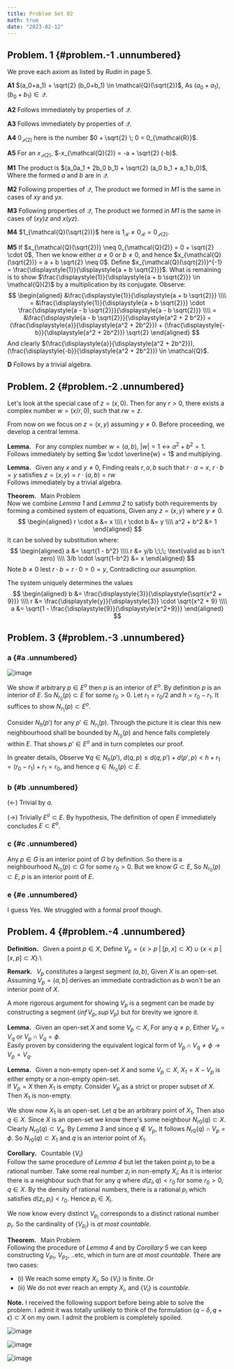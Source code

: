 ```yaml
---
title: Problem Set 02
math: true
date: "2023-02-12"
---
```


## Problem. 1 {#problem.-1 .unnumbered}

We prove each axiom as listed by *Rudin* in page 5.

**A1** $(a_0+a_1) + \sqrt{2} (b_0+b_1) \in \mathcal{Q}(\sqrt{2})$, As $(a_0+a_1), (b_0+b_1) \in \mathcal{Q}$.

**A2** Follows immediately by properties of $\mathcal{Q}$.

**A3** Follows immediately by properties of $\mathcal{Q}$.

**A4** $0_{\mathcal{Q}(2)}$ here is the number $0 + \sqrt{2} \; 0 = 0_{\mathcal{R}}$.

**A5** For an $x_{\mathcal{Q}(2)}$, $-x_{\mathcal{Q}(2)} = -a + \sqrt{2} (-b)$.

**M1** The product is $(a_0a_1 + 2b_0 b_1) + \sqrt{2} (a_0 b_1 + a_1 b_0)$, Where the formed $a$ and $b$ are in $\mathcal{Q}$.

**M2** Following properties of $\mathcal{Q}$, The product we formed in *M1* is the same in cases of $xy$ and $yx$.

**M3** Following properties of $\mathcal{Q}$, The product we formed in *M1* is the same in cases of $(xy)z$ and $x(yz)$.

**M4** $1_{\mathcal{Q}(\sqrt{2})}$ here is $1_{\mathcal{R}} \neq 0_{\mathcal{R}} = 0_{\mathcal{Q}(2)}$.

**M5** If $x_{\mathcal{Q}(\sqrt{2})} \neq 0_{\mathcal{Q}(2)} = 0 + \sqrt{2} \cdot 0$, Then we know either $a \neq 0$ or $b \neq 0$, and hence $x_{\mathcal{Q}(\sqrt{2})} = a + b \sqrt{2} \neq 0$. Define $x_{\mathcal{Q}(\sqrt{2})}^{-1} = \frac{\displaystyle{1}}{\displaystyle{a + b \sqrt{2}}}$. What is remaining is to show $\frac{\displaystyle{1}}{\displaystyle{a + b \sqrt{2}}} \in \mathcal{Q}(2)$ by a multiplication by its conjugate. Observe:
$$
\begin{aligned}
  &\frac{\displaystyle{1}}{\displaystyle{a + b \sqrt{2}}} \\\\
  = &\frac{\displaystyle{1}}{\displaystyle{a + b \sqrt{2}}} \cdot \frac{\displaystyle{a - b \sqrt{2}}}{\displaystyle{a - b \sqrt{2}}} \\\\
  = &\frac{\displaystyle{a - b \sqrt{2}}}{\displaystyle{a^2 + 2 b^2}} = (\frac{\displaystyle{a}}{\displaystyle{a^2 + 2b^2}}) + (\frac{\displaystyle{-b}}{\displaystyle{a^2 + 2b^2}}) \sqrt{2}
\end{aligned}
$$
And clearly
$(\frac{\displaystyle{a}}{\displaystyle{a^2 + 2b^2}}), (\frac{\displaystyle{-b}}{\displaystyle{a^2 + 2b^2}}) \in \mathcal{Q}$.

**D** Follows by a trivial algebra.

## Problem. 2 {#problem.-2 .unnumbered}

Let's look at the special case of $z = (x, 0)$. Then for any $r > 0$, there exists a complex number $w = (x/r, 0)$, such that $rw = z$.

From now on we focus on $z = (x, y)$ assuming $y \neq 0$. Before proceeding, we develop a central lemma.

**Lemma.**   For any complex number $w = (a, b)$, $|w| = 1 \leftrightarrow a^2 + b^2 = 1$.\
Follows immediately by setting $w \cdot \overline{w} = 1$ and multiplying.

**Lemma.**   Given any $x$ and $y \neq 0$, Finding reals $r, a, b$ such that $r \cdot a = x$, $r \cdot b = y$ satisfies $z = (x, y) = r \cdot (a, b) = rw$\
Follows immediately by a trivial algebra.

**Theorem.**   Main Problem\
Now we combine *Lemma 1* and *Lemma 2* to satisfy both requirements by forming a combined system of equations, Given any $z = (x, y)$ where $y \neq 0$.
$$
\begin{aligned}
  r \cdot a &= x \\\\
  r \cdot b &= y \\\\
  a^2 + b^2 &= 1
\end{aligned}
$$
It can be solved by substitution where:
$$
\begin{aligned}
  a &= \sqrt{1 - b^2} \\\\
  r &= y/b \;\;\; \text{valid as b isn't zero} \\\\
  3/b \cdot \sqrt{1-b^2} &= x
\end{aligned}
$$
Note $b \neq 0$ lest $r \cdot b = r \cdot 0 = 0 = y$, Contradicting our assumption.

The system uniquely determines the values
$$
\begin{aligned}
  b &= \frac{\displaystyle{3}}{\displaystyle{\sqrt{x^2 + 9}}} \\\\
  r &= \frac{\displaystyle{y}}{\displaystyle{3}} \cdot \sqrt{x^2 + 9} \\\\
  a &= \sqrt{1 - \frac{\displaystyle{9}}{\displaystyle{x^2+9}}}
\end{aligned}
$$

## Problem. 3 {#problem.-3 .unnumbered}

### a {#a .unnumbered}

![image](3-a.jpg)

We show if arbitrary $p \in E^o$ then $p$ is an interior of $E^o$. By definition $p$ is an interior of $E$. So $N_{r_0}(p) \subset E$ for some $r_0 > 0$. Let $r_1 = r_0/2$ and $h = r_0 - r_1$. It suffices to show $N_{r_1}(p) \subset E^o$.

Consider $N_h(p')$ for any $p' \in N_{r_1}(p)$. Through the picture it is clear this new neighbourhood shall be bounded by $N_{r_0}(p)$ and hence falls completely within $E$. That shows $p' \in E^o$ and in turn completes our proof.

In greater details, Observe $\forall q \in N_h(p')$, $d(q, p) \leq d(q, p') + d(p', p) < h + r_1 = (r_0 - r_1) + r_1 = r_0$, and hence $q \in N_{r_0}(p) \subset E$.

### b {#b .unnumbered}

$(\leftarrow)$ Trivial by *a*.

$(\rightarrow)$ Trivially $E^o \subset E$. By hypothesis, The definition of open $E$ immediately concludes $E \subset E^o$.

### c {#c .unnumbered}

Any $p \in G$ is an interior point of $G$ by definition. So there is a neighbourhood $N_{r_0}(p) \subset G$ for some $r_0 > 0$. But we know $G \subset E$, So $N_{r_0}(p) \subset E$, $p$ is an interior point of $E$.

### e {#e .unnumbered}

I guess Yes. We struggled with a formal proof though.

## Problem. 4 {#problem.-4 .unnumbered}

**Definition.**   Given a point $p \in X$, Define $V_p = \{ x > p \; | \; [p,x] \subset X \} \cup \{ x < p \; | \; [x, p] \subset X \}$.\

**Remark.**   $V_p$ constitutes a largest segment $(a,b)$, Given $X$ is an open-set.\
Assuming $V_p = (a, b]$ derives an immediate contradiction as $b$ won't be an interior point of $X$.

A more rigorous argument for showing $V_p$ is a segment can be made by constructing a segment $(inf \, V_p, sup \, V_p)$ but for brevity we ignore it.

**Lemma.**   Given an open-set $X$ and some $V_p \subset X$, For any $q \neq p$, Either $V_p = V_q$ or $V_p \cap V_q = \phi$.\
Easily proven by considering the equivalent logical form of $V_p \cap V_q \neq \phi \rightarrow V_p = V_q$.

**Lemma.**   Given a non-empty open-set $X$ and some $V_p \subset X$, $X_1 = X - V_p$ is either empty or a non-empty open-set.\
If $V_p = X$ then $X_1$ is empty. Consider $V_p$ as a strict or proper subset of $X$. Then $X_1$ is non-empty.

We show now $X_1$ is an open-set. Let $q$ be an arbitrary point of $X_1$, Then also $q \in X$. Since $X$ is an open-set we know there's some neighbour $N_{r0}(q) \subset X$. Clearly $N_{r0}(q) \subset V_q$. By *Lemma 3* and since $q \not\in V_p$, It follows $N_{r0}(q) \cap V_p = \phi$. So $N_{r0}(q) \subset X_1$ and $q$ is an interior point of $X_1$.

**Corollary.**   Countable $\{V_i\}$\
Follow the same procedure of *Lemma 4* but let the taken point $p_i$ to be a rational number. Take some real number $z_i$ in non-empty $X_i$; As it is interior there is a neighbour such that for any $q$ where $d(z_i, q) < r_0$ for some $r_0 > 0$, $q \in X$. By the density of rational numbers, there is a rational $p_i$ which satisfies $d(z_i, p_i) < r_0$. Hence $p_i \in X_i$.

We now know every distinct $V_{p_i}$ corresponds to a distinct rational number $p_i$. So the cardinality of $\{V_{p_i}\}$ is *at most countable*.

**Theorem.**   Main Problem\
Following the procedure of *Lemma 4* and by *Corollary 5* we can keep constructing $V_{p_1}$, $V_{p_2}$, ..etc, which in turn are *at most countable*. There are two cases:

- \(i\) We reach some empty $X_i$, So $\{V_i\}$ is finite. Or
- \(ii\) We do not ever reach an empty $X_i$, and $\{ V_i \}$ is *countable*.

**Note.** I received the following support before being able to solve the problem. I admit it was totally unlikely to think of the formulation $(q-\delta, q+\epsilon) \subset X$ on my own. I admit the problem is completely spoiled.

![image](0.png)

![image](1.png)

![image](2.png)
